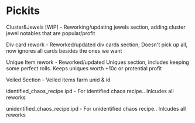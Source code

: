 # Pickits


Cluster&Jewels [WIP] - Reworking/updating jewels section, adding cluster jewel notables that are popular/profit

Div card rework - Reworked/updated div cards section; Doesn't pick up all, now ignores all cards besides the ones we want

Unique Item rework - Reworked/updated Uniques section, includes keeping some perfect rolls. Keeps uniques worth +10c or protential profit

Veiled Section - Veiled items farm unid & id


identified_chaos_recipe.ipd - For identified chaos recipe.. Inlcudes all reworks

unidentified_chaos_recipe.ipd - For unidentified chaos recipe.. Inlcudes all reworks

